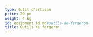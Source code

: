 ```yaml
---
type: Outil d'artisan
price: 20 po
weight: 4 kg
id: equipment_hd.md#outils-de-forgeron
title: Outils de forgeron
---
```


